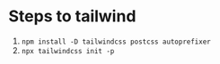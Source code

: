 # Steps to tailwind

1. `npm install -D tailwindcss postcss autoprefixer`
2. `npx tailwindcss init -p`
